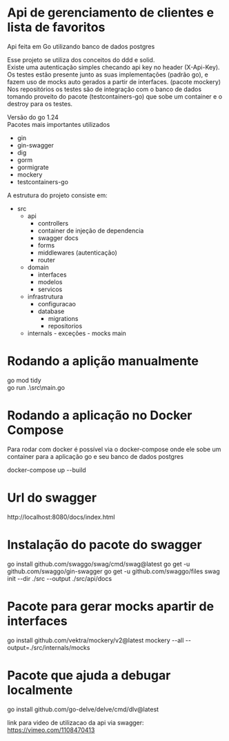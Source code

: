 # Api de gerenciamento de clientes e lista de favoritos

Api feita em Go utilizando banco de dados postgres

Esse projeto se utiliza dos conceitos do ddd e solid.<br>
Existe uma autenticação simples checando api key no header (X-Api-Key).<br>
Os testes estão presente junto as suas implementações (padrão go), e fazem uso de mocks auto gerados a partir de interfaces. (pacote mockery)<br>
Nos repositórios os testes são de integração com o banco de dados tomando proveito do pacote (testcontainers-go) que sobe um container e o destroy para os testes.<br>

Versão do go 1.24 <br>
Pacotes mais importantes utilizados <br>

- gin
- gin-swagger
- dig
- gorm
- gormigrate
- mockery
- testcontainers-go

A estrutura do projeto consiste em:

- src
  - api
    - controllers
    - container de injeção de dependencia
    - swagger docs
    - forms
    - middlewares (autenticação)
    - router
  - domain
    - interfaces
    - modelos
    - servicos
  - infrastrutura
    - configuracao
    - database
      - migrations
      - repositorios
  - internals - exceções - mocks
    main

# Rodando a aplição manualmente

go mod tidy <br>
go run .\src\main.go

# Rodando a aplicação no Docker Compose

Para rodar com docker é possível via o docker-compose onde ele sobe um container para a aplicação go e seu banco de dados postgres

docker-compose up --build

# Url do swagger

http://localhost:8080/docs/index.html

# Instalação do pacote do swagger

go install github.com/swaggo/swag/cmd/swag@latest
go get -u github.com/swaggo/gin-swagger
go get -u github.com/swaggo/files
swag init --dir ./src --output ./src/api/docs

# Pacote para gerar mocks apartir de interfaces

go install github.com/vektra/mockery/v2@latest
mockery --all --output=./src/internals/mocks

# Pacote que ajuda a debugar localmente

go install github.com/go-delve/delve/cmd/dlv@latest

link para video de utilizacao da api via swagger:
https://vimeo.com/1108470413
